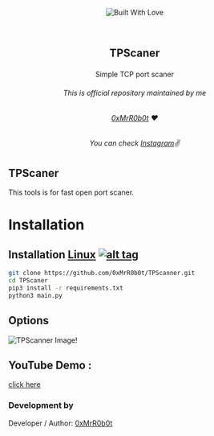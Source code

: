 <p align=center>
  <img title="Built With Love" src="https://forthebadge.com/images/badges/built-with-love.svg"></p>
  
  <br>
  
##   <p align="center">TPScaner<p align="center"> 
  <p align="center">Simple TCP port scaner<p align="center">




###### <p align="center">*This is official repository maintained by me*
###### <p align="center"> *[0xMrR0b0t](https://www.instagram.com/mohit_a95/) ❤️*
###### <p align="center"> *You can check [Instagram](https://www.instagram.com/mohit_a95/)✌*
  
  
## TPScaner
 
 This tools is for fast open port scaner.
  

 
 # Installation

## Installation [Linux](https://wikipedia.org/wiki/Linux) [![alt tag](http://icons.iconarchive.com/icons/dakirby309/simply-styled/32/OS-Linux-icon.png)](https://fr.wikipedia.org/wiki/Linux)

```bash
git clone https://github.com/0xMrR0b0t/TPScanner.git
cd TPScaner
pip3 install -r requirements.txt
python3 main.py
```
## Options
![TPScanner Image!](/main/tpscaner.png "TPScanner Image")

 ## YouTube Demo :
  [click here](https://www.youtube.com/watch?v=kAD5P5AYec0&ab_channel=1ucif3r) 


 

 ### Development by

Developer / Author: [0xMrR0b0t](https://www.instagram.com/mohit_a95/)


